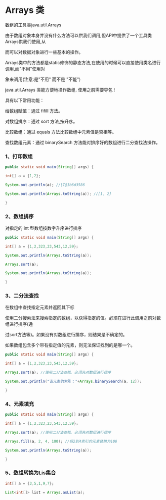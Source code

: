 # **Arrays** **类**

数组的工具类java.util.Arrays

由于数组对象本身并没有什么方法可以供我们调用,但API中提供了一个工具类Arrays供我们使用,从

而可以对数据对象进行一些基本的操作。

Arrays类中的方法都是static修饰的静态方法,在使用的时候可以直接使用类名进行调用,而"不用"使用对

象来调用(注意:是"不用" 而不是 "不能")

java.util.Arrays 类能方便地操作数组. 使用之前需要导包！

具有以下常用功能：

给数组赋值：通过 fifill 方法。

对数组排序：通过 sort 方法,按升序。

比较数组：通过 equals 方法比较数组中元素值是否相等。

查找数组元素：通过 binarySearch 方法能对排序好的数组进行二分查找法操作。

### 1、打印数组 

```java
public static void main(String[] args) { 

int[] a = {1,2}; 

System.out.println(a); //[I@1b6d3586 

System.out.println(Arrays.toString(a)); //[1, 2] 

} 
```

### 2、数组排序

对指定的 int 型数组按数字升序进行排序

```java
public static void main(String[] args) { 

int[] a = {1,2,323,23,543,12,59}; 

System.out.println(Arrays.toString(a)); 

Arrays.sort(a); 

System.out.println(Arrays.toString(a)); 

} 
```

### 3、二分法查找

在数组中查找指定元素并返回其下标

使用二分搜索法来搜索指定的数组，以获得指定的值。必须在进行此调用之前对数组进行排序(通 

过sort方法等)。如果没有对数组进行排序，则结果是不确定的。

如果数组包含多个带有指定值的元素，则无法保证找到的是哪一个。

```java
public static void main(String[] args) { 

int[] a = {1,2,323,23,543,12,59}; 

Arrays.sort(a); //使用二分法查找，必须先对数组进行排序 

System.out.println("该元素的索引："+Arrays.binarySearch(a, 12)); 

} 
```

### 4、元素填充

```java
public static void main(String[] args) { 

int[] a = {1,2,323,23,543,12,59}; 

Arrays.sort(a); //使用二分法查找，必须先对数组进行排序 

Arrays.fill(a, 2, 4, 100); //将2到4索引的元素替换为100 

System.out.println(Arrays.toString(a)); 

} 
```

### 5、数组转换为Lis集合 

```java
int[] a = {3,5,1,9,7}; 

List<int[]> list = Arrays.asList(a); 
```

